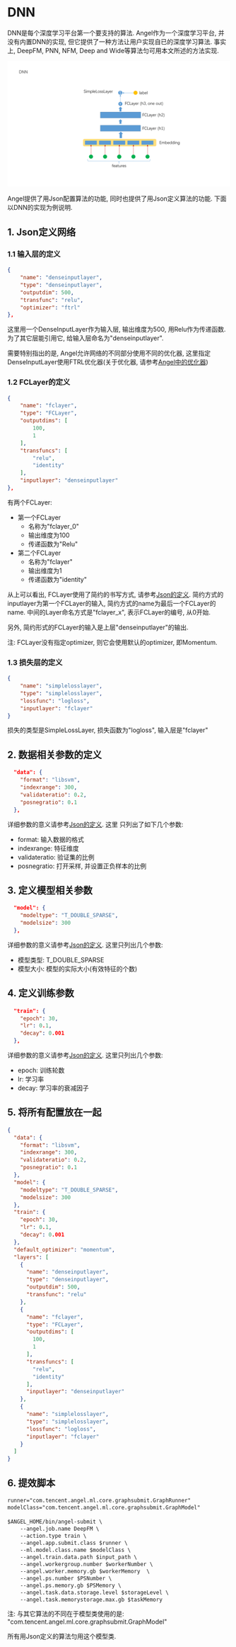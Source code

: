 # DNN

DNN是每个深度学习平台第一个要支持的算法. Angel作为一个深度学习平台, 并没有内置DNN的实现, 但它提供了一种方法让用户实现自已的深度学习算法. 事实上, DeepFM, PNN, NFM, Deep and Wide等算法匀可用本文所述的方法实现.

![DNN](../img/DNN.PNG)

Angel提供了用Json配置算法的功能, 同时也提供了用Json定义算法的功能. 下面以DNN的实现为例说明.

## 1. Json定义网络

### 1.1 输入层的定义
```json
{
    "name": "denseinputlayer",
    "type": "denseinputlayer",
    "outputdim": 500,
    "transfunc": "relu",
    "optimizer": "ftrl"
},
```
这里用一个DenseInputLayer作为输入层, 输出维度为500, 用Relu作为传递函数. 为了其它层能引用它, 给输入层命名为"denseinputlayer".

需要特别指出的是, Angel允许网络的不同部分使用不同的优化器, 这里指定DenseInputLayer使用FTRL优化器(关于优化器, 请参考[Angel中的优化器](../basic/optimizer_on_angel.md))

### 1.2 FCLayer的定义
```json
{
    "name": "fclayer",
    "type": "FCLayer",
    "outputdims": [
        100,
        1
    ],
    "transfuncs": [
        "relu",
        "identity"
    ],
    "inputlayer": "denseinputlayer"
},
```

有两个FCLayer:
- 第一个FCLayer
    - 名称为"fclayer_0"
    - 输出维度为100
    - 传递函数为"Relu"
- 第二个FCLayer
    - 名称为"fclayer"
    - 输出维度为1
    - 传递函数为"identity"

从上可以看出, FCLayer使用了简约的书写方式, 请参考[Json的定义](../basic/json_conf.md). 简约方式的inputlayer为第一个FCLayer的输入, 简约方式的name为最后一个FCLayer的name. 中间的Layer命名方式是"fclayer_x", 表示FCLayer的编号, 从0开始.

另外, 简约形式的FCLayer的输入是上层"denseinputlayer"的输出.

注: FCLayer没有指定optimizer, 则它会使用默认的optimizer, 即Momentum.

### 1.3 损失层的定义
```json
{
    "name": "simplelosslayer",
    "type": "simplelosslayer",
    "lossfunc": "logloss",
    "inputlayer": "fclayer"
}
```

损失的类型是SimpleLossLayer, 损失函数为"logloss", 输入层是"fclayer"

## 2. 数据相关参数的定义
```json
  "data": {
    "format": "libsvm",
    "indexrange": 300,
    "validateratio": 0.2,
    "posnegratio": 0.1
  },
```
详细参数的意义请参考[Json的定义](../basic/json_conf.md). 这里
只列出了如下几个参数:
- format: 输入数据的格式
- indexrange: 特征维度
- validateratio: 验证集的比例
- posnegratio: 打开采样, 并设置正负样本的比例

## 3. 定义模型相关参数
```json
  "model": {
    "modeltype": "T_DOUBLE_SPARSE",
    "modelsize": 300
  },
```
详细参数的意义请参考[Json的定义](../basic/json_conf.md). 这里只列出几个参数:
- 模型类型: T_DOUBLE_SPARSE
- 模型大小: 模型的实际大小(有效特征的个数)

## 4. 定义训练参数
```json
  "train": {
    "epoch": 30,
    "lr": 0.1,
    "decay": 0.001
  },
```
详细参数的意义请参考[Json的定义](../basic/json_conf.md). 这里只列出几个参数:
- epoch: 训练轮数
- lr: 学习率
- decay: 学习率的衰减因子

## 5. 将所有配置放在一起
```json
{
  "data": {
    "format": "libsvm",
    "indexrange": 300,
    "validateratio": 0.2,
    "posnegratio": 0.1
  },
  "model": {
    "modeltype": "T_DOUBLE_SPARSE",
    "modelsize": 300
  },
  "train": {
    "epoch": 30,
    "lr": 0.1,
    "decay": 0.001
  },
  "default_optimizer": "momentum",
  "layers": [
    {
      "name": "denseinputlayer",
      "type": "denseinputlayer",
      "outputdim": 500,
      "transfunc": "relu"
    },
    {
      "name": "fclayer",
      "type": "FCLayer",
      "outputdims": [
        100,
        1
      ],
      "transfuncs": [
        "relu",
        "identity"
      ],
      "inputlayer": "denseinputlayer"
    },
    {
      "name": "simplelosslayer",
      "type": "simplelosslayer",
      "lossfunc": "logloss",
      "inputlayer": "fclayer"
    }
  ]
}

```

## 6. 提效脚本 
```shell
runner="com.tencent.angel.ml.core.graphsubmit.GraphRunner"
modelClass="com.tencent.angel.ml.core.graphsubmit.GraphModel"

$ANGEL_HOME/bin/angel-submit \
    --angel.job.name DeepFM \
    --action.type train \
    --angel.app.submit.class $runner \
    --ml.model.class.name $modelClass \
    --angel.train.data.path $input_path \
    --angel.workergroup.number $workerNumber \
    --angel.worker.memory.gb $workerMemory  \
    --angel.ps.number $PSNumber \
    --angel.ps.memory.gb $PSMemory \  
    --angel.task.data.storage.level $storageLevel \
    --angel.task.memorystorage.max.gb $taskMemory
```

注: 与其它算法的不同在于模型类使用的是:
"com.tencent.angel.ml.core.graphsubmit.GraphModel"

所有用Json定义的算法匀用这个模型类.
